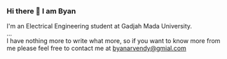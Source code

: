 ### Hi there 👋 I am Byan

I'm an Electrical Engineering student at Gadjah Mada University.  
...  
I have nothing more to write what more, so if you want to know more from me please feel free to contact me at byanarvendy@gmial.com


<!--
**hwalahumba/hwalahumba** is a ✨ _special_ ✨ repository because its `README.md` (this file) appears on your GitHub profile.

Here are some ideas to get you started:

- 🔭 I’m currently working on ...
- 🌱 I’m currently learning ...
- 👯 I’m looking to collaborate on ...
- 🤔 I’m looking for help with ...
- 💬 Ask me about ...
- 📫 How to reach me: ...
- 😄 Pronouns: ...
- ⚡ Fun fact: ...
-->
